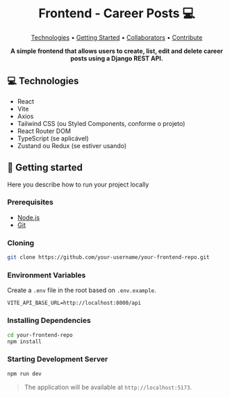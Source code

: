 <h1 align="center" style="font-weight: bold;">Frontend - Career Posts 💻</h1>

<p align="center">
 <a href="#tech">Technologies</a> • 
 <a href="#started">Getting Started</a> • 
 <a href="#colab">Collaborators</a> •
 <a href="#contribute">Contribute</a>
</p>

<p align="center">
    <b>A simple frontend that allows users to create, list, edit and delete career posts using a Django REST API.</b>
</p>

<h2 id="technologies">💻 Technologies</h2>

- React
- Vite
- Axios
- Tailwind CSS (ou Styled Components, conforme o projeto)
- React Router DOM
- TypeScript (se aplicável)
- Zustand ou Redux (se estiver usando)

<h2 id="started">🚀 Getting started</h2>

Here you describe how to run your project locally

<h3>Prerequisites</h3>

- [Node.js](https://nodejs.org/)
- [Git](https://git-scm.com/)

<h3>Cloning</h3>

```bash
git clone https://github.com/your-username/your-frontend-repo.git
````

<h3>Environment Variables</h3>

Create a `.env` file in the root based on `.env.example`.

```env
VITE_API_BASE_URL=http://localhost:8000/api
```

<h3>Installing Dependencies</h3>

```bash
cd your-frontend-repo
npm install
```

<h3>Starting Development Server</h3>

```bash
npm run dev
```

> The application will be available at `http://localhost:5173`.